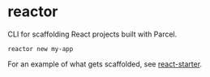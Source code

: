 # reactor

CLI for scaffolding React projects built with Parcel.

```
reactor new my-app
```

For an example of what gets scaffolded, see [react-starter](https://github.com/steveblue/react-starter).
